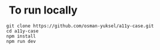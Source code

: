 <h1>&nbspTo run locally</h1>
<div class="snippet-clipboard-content notranslate position-relative overflow-auto"><pre class="notranslate">
<code>git clone https://github.com/osman-yuksel/a11y-case.git
cd a11y-case
npm install 
npm run dev
</code>
</div>

